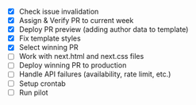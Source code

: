 - [x] Check issue invalidation
- [x] Assign & Verify PR to current week
- [x] Deploy PR preview (adding author data to template)
- [x] Fix template styles
- [x] Select winning PR
- [ ] Work with next.html and next.css files
- [ ] Deploy winning PR to production
- [ ] Handle API failures (availability, rate limit, etc.)
- [ ] Setup crontab
- [ ] Run pilot
